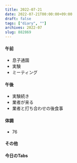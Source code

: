 ```yaml
---
title: 2022-07-21
date: 2022-07-21T00:00:00+09:00
draft: false
tags: ["diary", ""]
archives: 2022-07
slug: 882869
---
```

#### 午前
- 息子通園
- 実験
- ミーティング
#### 午後
- 実験続き
- 業者が来る
- 業者と打ち合わせの後食事
#### 体調
- 76
#### その他
#### 今日のTabs